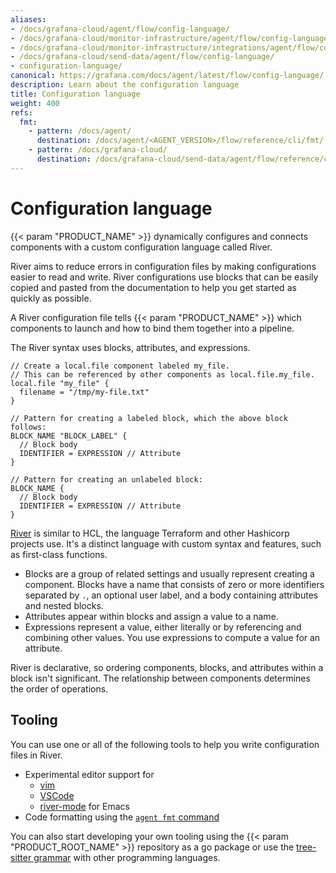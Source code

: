 ```yaml
---
aliases:
- /docs/grafana-cloud/agent/flow/config-language/
- /docs/grafana-cloud/monitor-infrastructure/agent/flow/config-language/
- /docs/grafana-cloud/monitor-infrastructure/integrations/agent/flow/config-language/
- /docs/grafana-cloud/send-data/agent/flow/config-language/
- configuration-language/
canonical: https://grafana.com/docs/agent/latest/flow/config-language/
description: Learn about the configuration language
title: Configuration language
weight: 400
refs:
  fmt:
    - pattern: /docs/agent/
      destination: /docs/agent/<AGENT_VERSION>/flow/reference/cli/fmt/
    - pattern: /docs/grafana-cloud/
      destination: /docs/grafana-cloud/send-data/agent/flow/reference/cli/fmt/
---
```


# Configuration language

{{< param "PRODUCT_NAME" >}} dynamically configures and connects components with a custom configuration language called River.

River aims to reduce errors in configuration files by making configurations easier to read and write.
River configurations use blocks that can be easily copied and pasted from the documentation to help you get started as quickly as possible.

A River configuration file tells {{< param "PRODUCT_NAME" >}} which components to launch and how to bind them together into a pipeline.

The River syntax uses blocks, attributes, and expressions.

```river
// Create a local.file component labeled my_file.
// This can be referenced by other components as local.file.my_file.
local.file "my_file" {
  filename = "/tmp/my-file.txt"
}

// Pattern for creating a labeled block, which the above block follows:
BLOCK_NAME "BLOCK_LABEL" {
  // Block body
  IDENTIFIER = EXPRESSION // Attribute
}

// Pattern for creating an unlabeled block:
BLOCK_NAME {
  // Block body
  IDENTIFIER = EXPRESSION // Attribute
}
```

[River][RFC] is similar to HCL, the language Terraform and other Hashicorp projects use.
It's a distinct language with custom syntax and features, such as first-class functions.

* Blocks are a group of related settings and usually represent creating a component.
  Blocks have a name that consists of zero or more identifiers separated by `.`, an optional user label, and a body containing attributes and nested blocks.
* Attributes appear within blocks and assign a value to a name.
* Expressions represent a value, either literally or by referencing and combining other values.
  You use expressions to compute a value for an attribute.

River is declarative, so ordering components, blocks, and attributes within a block isn't significant.
The relationship between components determines the order of operations.

## Tooling

You can use one or all of the following tools to help you write configuration files in River.

* Experimental editor support for
  * [vim](https://github.com/rfratto/vim-river)
  * [VSCode](https://github.com/rfratto/vscode-river)
  * [river-mode](https://github.com/jdbaldry/river-mode) for Emacs
* Code formatting using the [`agent fmt` command](ref:fmt)

You can also start developing your own tooling using the {{< param "PRODUCT_ROOT_NAME" >}} repository as a go package or use the
[tree-sitter grammar][] with other programming languages.

[RFC]: https://github.com/grafana/agent/blob/97a55d0d908b26dbb1126cc08b6dcc18f6e30087/docs/rfcs/0005-river.md
[vim]: https://github.com/rfratto/vim-river
[VSCode]: https://github.com/rfratto/vscode-river
[river-mode]: https://github.com/jdbaldry/river-mode
[tree-sitter grammar]: https://github.com/grafana/tree-sitter-river

